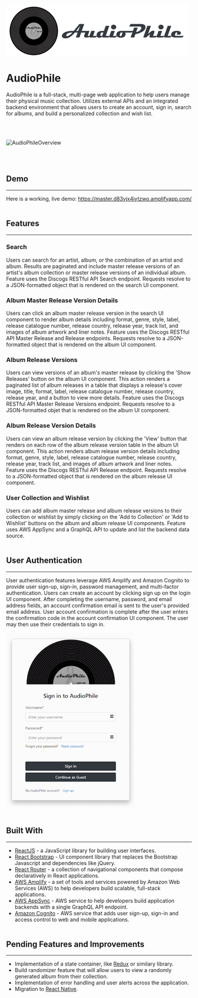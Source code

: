 ![AudioPhile](src/assets/audiophile_markdown-logo.png)

# **AudioPhile**
AudioPhile is a full-stack, multi-page web application to help users manage their physical music collection. Utilizes external APIs and an integrated backend environment that allows users to create an account, sign in, search for albums, and build a personalized collection and wish list.

<br></br>

![AudioPhileOverview](src/assets/audiophile-overview.gif)

<br></br>

## **Demo**
---
Here is a working, live demo: https://master.d83yjx4iytzwo.amplifyapp.com/
<br></br>

## **Features**
--- 
### **Search**
Users can search for an artist, album, or the combination of an artist and album. Results are paginated and include master release versions of an artist's album collection or master release versions of an individual album. Feature uses the Discogs RESTful API Search endpoint. Requests resolve to a JSON-formatted object that is rendered on the search UI component.

### **Album Master Release Version Details**
Users can click an album master release version in the search UI component to render album details including format, genre, style, label, release catalogue number, release country, release year, track list, and images of album artwork and liner notes. Feature uses the Discogs RESTful API Master Release and Release endpoints. Requests resolve to a JSON-formatted object that is rendered on the album UI component.

### **Album Release Versions**
Users can view versions of an album's master release by clicking the 'Show Releases' button on the album UI component. This action renders a paginated list of album releases in a table that displays a release's cover image, title, format, label, release catalogue number, release country, release year, and a button to view more details. Feature uses the Discogs RESTful API Master Release Versions endpoint. Requests resolve to a JSON-formatted objet that is rendered on the album UI component.

### **Album Release Version Details**
Users can view an album release version by clicking the 'View' button that renders on each row of the album release version table in the album UI component. This action renders album release version details including format, genre, style, label, release catalogue number, release country, release year, track list, and images of album artwork and liner notes. Feature uses the Discogs RESTful API Release endpoint. Requests resolve to a JSON-formatted object that is rendered on the album release UI component.

### **User Collection and Wishlist**
Users can add album master release and album release versions to their collection or wishlist by simply clicking on the 'Add to Collection' or 'Add to Wishlist' buttons on the album and album release UI components. Feature uses AWS AppSync and a GraphQL API to update and list the backend data source.
<br></br>

## **User Authentication**
---
User authentication features leverage AWS Amplify and Amazon Cognito to provide user sign-up, sign-in, password management, and multi-factor authentication. Users can create an account by clicking sign up on the login UI component. After completing the username, password, and email address fields, an account confirmation email is sent to the user's provided email address. User account confirmation is complete after the user enters the confirmation code in the account confirmation UI component. The user may then use their credentials to sign in.

![AudioPhileSignUp](src/assets/audiophile-signup.gif)
<br></br>

## **Built With**
---
* [ReactJS](https://reactjs.org/) - a JavaScript library for building user interfaces.
* [React Bootstrap](https://react-bootstrap.github.io/) - UI component library that replaces the Bootstrap Javascript and dependencies like jQuery.
* [React Router](https://reactrouter.com/) - a collection of navigational components that compose declaratively in React applications.
* [AWS Amplify](https://aws.amazon.com/amplify/) - a set of tools and services powered by Amazon Web Services (AWS) to help developers build scalable, full-stack applications.
* [AWS AppSync](https://aws.amazon.com/appsync/) - AWS service to help developers build application backends with a single GraphQL API endpoint.
* [Amazon Cognito](https://aws.amazon.com/cognito/) -  AWS service that adds user sign-up, sign-in and access control to web and mobile applications.
<br></br>

## **Pending Features and Improvements**
---
* Implementation of a state container, like [Redux](https://redux.js.org/) or similary library.
* Build randomizer feature that will allow users to view a randomly generated album from their collection.
* Implementation of error handling and user alerts across the application.
* Migration to [React Native](https://reactnative.dev/).


